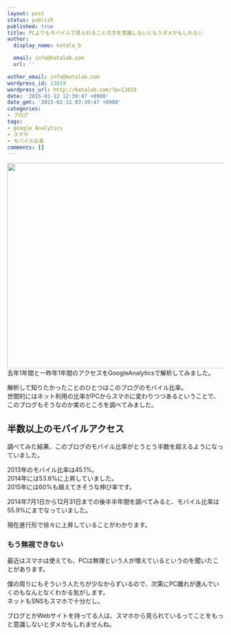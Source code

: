 ```yaml
---
layout: post
status: publish
published: true
title: PCよりもモバイルで見られることの方を意識しないともうダメかもしれない
author:
  display_name: kotala_b

  email: info@kotalab.com
  url: ''

author_email: info@kotalab.com
wordpress_id: 13819
wordpress_url: http://kotalab.com/?p=13819
date: '2015-01-12 12:39:47 +0900'
date_gmt: '2015-01-12 03:39:47 +0900'
categories:
- ブログ
tags:
- google Analytics
- スマホ
- モバイル比率
comments: []
---
```

<p><img alt="" src="http://kotalab.com/wp-content/uploads/2015/01/slooProImg_20150112123504.jpg" width="720" height="477" class="slooProImg" /><br />
去年1年間と一昨年1年間のアクセスをGoogleAnalyticsで解析してみました。</p>
<p>解析して知りたかったことのひとつはこのブログのモバイル比率。<br />
世間的にはネット利用の比率がPCからスマホに変わりつつあるということで、このブログもそうなのか実のところを調べてみました。<br />
<!--more--></p>
<h2>半数以上のモバイルアクセス</h2>
<p>調べてみた結果、このブログのモバイル比率がとうとう半数を超えるようになっていました。</p>
<p>2013年のモバイル比率は45.1%。<br />
2014年には53.6%に上昇していました。<br />
<span class="b">2015年には60%も越えてきそうな伸び率</span>です。</p>
<p>2014年7月1日から12月31日までの後半半年間を調べてみると、モバイル比率は55.9%にまでなっていました。</p>
<p>現在進行形で徐々に上昇していることがわかります。</p>
<h3>もう無視できない</h3>
<p>最近はスマホは使えても、PCは無理という人が増えているというのを聞いたことがあります。</p>
<p>僕の周りにもそういう人たちが少なからずいるので、次第にPC離れが進んでいくのもなんとなくわかる気がします。<br />
ネットもSNSもスマホで十分だし。</p>
<p>ブログとかWebサイトを持ってる人は、<span class="b">スマホから見られているってことをもっと意識しないとダメかも</span>しれませんね。</p>
